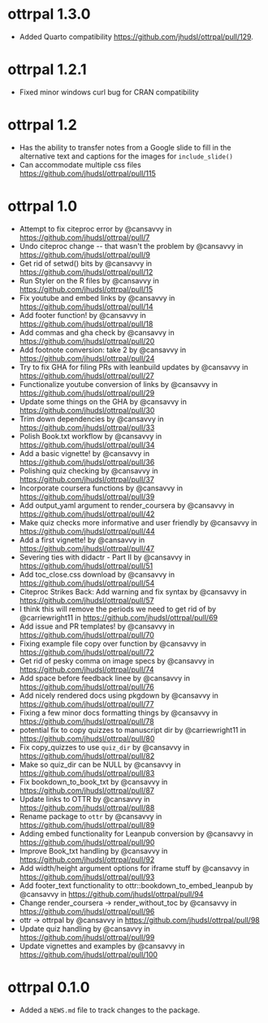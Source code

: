 # ottrpal 1.3.0

* Added Quarto compatibility https://github.com/jhudsl/ottrpal/pull/129.

# ottrpal 1.2.1

* Fixed minor windows curl bug for CRAN compatibility

# ottrpal 1.2

* Has the ability to transfer notes from a Google slide to fill in the alternative text and captions for the images for `include_slide()`
* Can accommodate multiple css files https://github.com/jhudsl/ottrpal/pull/115

# ottrpal 1.0

* Attempt to fix citeproc error by @cansavvy in https://github.com/jhudsl/ottrpal/pull/7
* Undo citeproc change -- that wasn't the problem by @cansavvy in https://github.com/jhudsl/ottrpal/pull/9
* Get rid of setwd() bits by @cansavvy in https://github.com/jhudsl/ottrpal/pull/12
* Run Styler on the R files by @cansavvy in https://github.com/jhudsl/ottrpal/pull/15
* Fix youtube and embed links  by @cansavvy in https://github.com/jhudsl/ottrpal/pull/14
* Add footer function! by @cansavvy in https://github.com/jhudsl/ottrpal/pull/18
* Add commas and gha check by @cansavvy in https://github.com/jhudsl/ottrpal/pull/20
* Add footnote conversion: take 2 by @cansavvy in https://github.com/jhudsl/ottrpal/pull/24
* Try to fix GHA for filing PRs with leanbuild updates by @cansavvy in https://github.com/jhudsl/ottrpal/pull/27
* Functionalize youtube conversion of links by @cansavvy in https://github.com/jhudsl/ottrpal/pull/29
* Update some things on the GHA  by @cansavvy in https://github.com/jhudsl/ottrpal/pull/30
* Trim down dependencies by @cansavvy in https://github.com/jhudsl/ottrpal/pull/33
* Polish Book.txt workflow  by @cansavvy in https://github.com/jhudsl/ottrpal/pull/34
* Add a basic vignette! by @cansavvy in https://github.com/jhudsl/ottrpal/pull/36
* Polishing quiz checking by @cansavvy in https://github.com/jhudsl/ottrpal/pull/37
* Incorporate coursera functions by @cansavvy in https://github.com/jhudsl/ottrpal/pull/39
* Add output_yaml argument to render_coursera by @cansavvy in https://github.com/jhudsl/ottrpal/pull/42
* Make quiz checks more informative and user friendly by @cansavvy in https://github.com/jhudsl/ottrpal/pull/44
* Add a first vignette! by @cansavvy in https://github.com/jhudsl/ottrpal/pull/47
* Severing ties with didactr - Part II by @cansavvy in https://github.com/jhudsl/ottrpal/pull/51
* Add toc_close.css download by @cansavvy in https://github.com/jhudsl/ottrpal/pull/54
* Citeproc Strikes Back: Add warning and fix syntax by @cansavvy in https://github.com/jhudsl/ottrpal/pull/57
* I think this will remove the periods we need to get rid of by @carriewright11 in https://github.com/jhudsl/ottrpal/pull/69
* Add issue and PR templates! by @cansavvy in https://github.com/jhudsl/ottrpal/pull/70
* Fixing example file copy over function by @cansavvy in https://github.com/jhudsl/ottrpal/pull/72
* Get rid of pesky comma on image specs by @cansavvy in https://github.com/jhudsl/ottrpal/pull/74
* Add space before feedback linee by @cansavvy in https://github.com/jhudsl/ottrpal/pull/76
* Add nicely rendered docs using pkgdown by @cansavvy in https://github.com/jhudsl/ottrpal/pull/77
* Fixing a few minor docs formatting things  by @cansavvy in https://github.com/jhudsl/ottrpal/pull/78
* potential fix to copy quizzes to manuscript dir by @carriewright11 in https://github.com/jhudsl/ottrpal/pull/80
* Fix copy_quizzes to use `quiz_dir` by @cansavvy in https://github.com/jhudsl/ottrpal/pull/82
* Make so quiz_dir can be NULL by @cansavvy in https://github.com/jhudsl/ottrpal/pull/83
* Fix bookdown_to_book_txt by @cansavvy in https://github.com/jhudsl/ottrpal/pull/87
* Update links to OTTR by @cansavvy in https://github.com/jhudsl/ottrpal/pull/88
* Rename package to `ottr` by @cansavvy in https://github.com/jhudsl/ottrpal/pull/89
* Adding embed functionality for Leanpub conversion by @cansavvy in https://github.com/jhudsl/ottrpal/pull/90
* Improve Book_txt handling by @cansavvy in https://github.com/jhudsl/ottrpal/pull/92
* Add width/height argument options for iframe stuff by @cansavvy in https://github.com/jhudsl/ottrpal/pull/93
* Add footer_text functionality to ottr::bookdown_to_embed_leanpub by @cansavvy in https://github.com/jhudsl/ottrpal/pull/94
* Change render_coursera -> render_without_toc by @cansavvy in https://github.com/jhudsl/ottrpal/pull/96
* ottr -> ottrpal by @cansavvy in https://github.com/jhudsl/ottrpal/pull/98
* Update quiz handling by @cansavvy in https://github.com/jhudsl/ottrpal/pull/99
* Update vignettes and examples by @cansavvy in https://github.com/jhudsl/ottrpal/pull/100

# ottrpal 0.1.0

* Added a `NEWS.md` file to track changes to the package.
